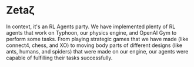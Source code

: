 # Zetaζ

In context, it's an RL Agents party. We have implemented plenty of RL agents that work on Typhoon, our physics engine, and OpenAI Gym to perform some tasks. From playing strategic games that we have made (like connect4, chess, and XO) to moving body parts of different designs (like ants, humans, and spiders) that were made on our engine, our agents were capable of fulfilling their tasks successfully. 
